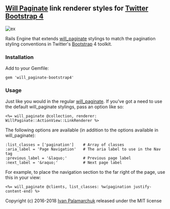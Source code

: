 ## [Will Paginate][wp] link renderer styles for [Twitter Bootstrap 4][bs]

![ex](https://cloud.githubusercontent.com/assets/2103263/18925649/74eeb836-85bd-11e6-9be1-593a076e684c.png)

Rails Engine that extends [will_paginate][wp] stylings to match the pagination styling conventions
in Twitter's [Bootstrap][bs] 4 toolkit.

### Installation

Add to your Gemfile:  

    gem 'will_paginate-bootstrap4'

### Usage

Just like you would in the regular [will_paginate][wp].  If you've got a need to use the default will_paginate stylings,
pass an option like so:

    <%= will_paginate @collection, renderer: WillPaginate::ActionView::LinkRenderer %>

The following options are available (in addition to the options available in will_paginate):

    :list_classes = ['pagination']    # Array of classes
    :aria_label = 'Page Navigation'   # The aria label to use in the Nav tag
    :previous_label = '&laquo;'       # Previous page label
    :next_label = '&raquo;'           # Next page label

For example, to place the navigation section to the far right of the page, use this in your view:

    <%= will_paginate @clients, list_classes: %w(pagination justify-content-end) %>

Copyright (c) 2016-2018 [Ivan Palamarchuk](https://github.com/delef) released under the MIT license  

[wp]: http://github.com/mislav/will_paginate
[bs]: https://getbootstrap.com
